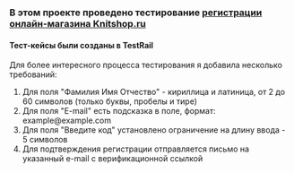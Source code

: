 <h3>В этом проекте проведено тестирование <a href="https://www.knitshop.ru/auth/registration/"> регистрации онлайн-магазина Knitshop.ru</a></h3>
<h4>Тест-кейсы были созданы в TestRail</h4>
<p>Для более интересного процесса тестирования я добавила несколько требований: </p>
<ol>
  <li> Для поля "Фамилия Имя Отчество" - кириллица и латиница, от 2 до 60 символов (только буквы, пробелы и тире)</li>
  <li> Для поля "E-mail" есть подсказка в поле, формат: example@example.com</li>
  <li>Для поля "Введите код" установлено ограничение на длину ввода - 5 символов</li>
  <li>Для подтверждения регистрации отправляется письмо на указанный e-mail с верификационной ссылкой</li>
</ol>
  
